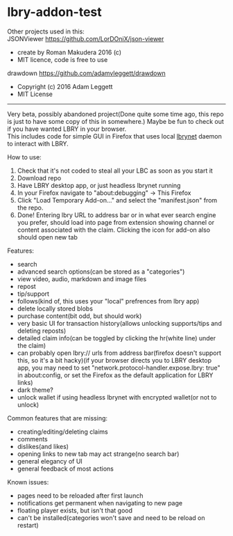 # lbry-addon-test  
  
Other projects used in this:  
JSONViewer https://github.com/LorDOniX/json-viewer  
- create by Roman Makudera 2016 (c)  
- MIT licence, code is free to use  
	
drawdown https://github.com/adamvleggett/drawdown  
- Copyright (c) 2016 Adam Leggett
- MIT License

<hr>

Very beta, possibly abandoned project(Done quite some time ago, this repo is just to have some copy of this in somewhere.) Maybe be fun to check out if you have wanted LBRY in your browser.  
This includes code for simple GUI in Firefox that uses local [lbrynet](https://github.com/lbryio/lbry-sdk) daemon to interact with LBRY.  

How to use:  
1. Check that it's not coded to steal all your LBC as soon as you start it
2. Download repo
3. Have LBRY desktop app, or just headless lbrynet running
4. In your Firefox navigate to "about:debugging" -> This Firefox
5. Click "Load Temporary Add-on..." and select the "manifest.json" from the repo. 
6. Done! Entering lbry URL to address bar or in what ever search engine you prefer, should load into page from extension showing channel or content associated with the claim.
Clicking the icon for add-on also should open new tab

Features:
- search
- advanced search options(can be stored as a "categories")
- view video, audio, markdown and image files
- repost
- tip/support
- follows(kind of, this uses your "local" prefrences from lbry app)
- delete locally stored blobs
- purchase content(bit odd, but should work)
- very basic UI for transaction history(allows unlocking supports/tips and deleting reposts)
- detailed claim info(can be toggled by clicking the hr(white line) under the claim)
- can probably open lbry:// urls from address bar(firefox doesn't support this, so it's a bit hacky)(if your browser directs you to LBRY desktop app, you may need to set "network.protocol-handler.expose.lbry: true" in about:config, or set the Firefox as the default application for LBRY links) 
- dark theme?
- unlock wallet if using headless lbrynet with encrypted wallet(or not to unlock)

Common features that are missing:
- creating/editing/deleting claims
- comments
- dislikes(and likes)
- opening links to new tab may act strange(no search bar)
- general elegancy of UI
- general feedback of most actions


Known issues:
- pages need to be reloaded after first launch
- notifications get permanent when navigating to new page
- floating player exists, but isn't that good
- can't be installed(categories won't save and need to be reload on restart)

